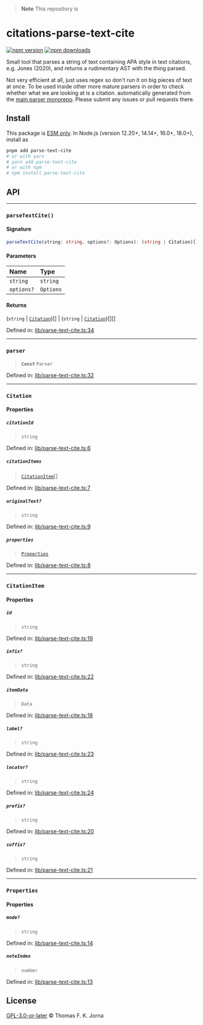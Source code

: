 > **Note**
> This repository is

# citations-parse-text-cite

[![npm version](https://badge.fury.io/js/parse-text-cite.svg)](https://badge.fury.io/js/parse-text-cite) [![npm downloads](https://img.shields.io/npm/dm/parse-text-cite.svg)](https://www.npmjs.com/package/parse-text-cite)

Small tool that parses a string of text containing APA style in text citations, e.g. Jones (2020), and returns a rudimentary AST with the thing parsed.

Not very efficient at all, just uses regex so don't run it on big pieces of text at once. To be used inside other more mature parsers in order to check whether what we are looking at is a citation.
automatically generated from the [main parser monorepo](https://github.com/TrialAndErrorOrg/parsers). Please submit any issues or pull requests there.

## Install

This package is [ESM only](https://gist.github.com/sindresorhus/a39789f98801d908bbc7ff3ecc99d99c). In Node.js (version 12.20+, 14.14+, 16.0+, 18.0+), install as

```bash
pnpm add parse-text-cite
# or with yarn
# yarn add parse-text-cite
# or with npm
# npm install parse-text-cite
```

## API

***

### `parseTextCite()`

#### Signature

```ts
parseTextCite(string: string, options?: Options): (string | Citation)[] | (string | Citation)[][];
```

#### Parameters

| Name | Type |
| :------ | :------ |
| `string` | `string` |
| `options?` | `Options` |

#### Returns

(`string` | [`Citation`](modules.md#citation))[] | (`string` | [`Citation`](modules.md#citation))[][]

Defined in:  [lib/parse-text-cite.ts:34](https://github.com/TrialAndErrorOrg/parsers/blob/main/libs/citations/parse-text-cite/src/lib/parse-text-cite.ts#L34)

***

### `parser`

> **`Const`** `Parser`

Defined in:  [lib/parse-text-cite.ts:32](https://github.com/TrialAndErrorOrg/parsers/blob/main/libs/citations/parse-text-cite/src/lib/parse-text-cite.ts#L32)

***

### `Citation`

#### Properties

##### `citationId`

> `string`

Defined in:  [lib/parse-text-cite.ts:6](https://github.com/TrialAndErrorOrg/parsers/blob/main/libs/citations/parse-text-cite/src/lib/parse-text-cite.ts#L6)

##### `citationItems`

> [`CitationItem`](modules.md#citationitem)[]

Defined in:  [lib/parse-text-cite.ts:7](https://github.com/TrialAndErrorOrg/parsers/blob/main/libs/citations/parse-text-cite/src/lib/parse-text-cite.ts#L7)

##### `originalText?`

> `string`

Defined in:  [lib/parse-text-cite.ts:9](https://github.com/TrialAndErrorOrg/parsers/blob/main/libs/citations/parse-text-cite/src/lib/parse-text-cite.ts#L9)

##### `properties`

> [`Properties`](modules.md#properties)

Defined in:  [lib/parse-text-cite.ts:8](https://github.com/TrialAndErrorOrg/parsers/blob/main/libs/citations/parse-text-cite/src/lib/parse-text-cite.ts#L8)

***

### `CitationItem`

#### Properties

##### `id`

> `string`

Defined in:  [lib/parse-text-cite.ts:19](https://github.com/TrialAndErrorOrg/parsers/blob/main/libs/citations/parse-text-cite/src/lib/parse-text-cite.ts#L19)

##### `infix?`

> `string`

Defined in:  [lib/parse-text-cite.ts:22](https://github.com/TrialAndErrorOrg/parsers/blob/main/libs/citations/parse-text-cite/src/lib/parse-text-cite.ts#L22)

##### `itemData`

> `Data`

Defined in:  [lib/parse-text-cite.ts:18](https://github.com/TrialAndErrorOrg/parsers/blob/main/libs/citations/parse-text-cite/src/lib/parse-text-cite.ts#L18)

##### `label?`

> `string`

Defined in:  [lib/parse-text-cite.ts:23](https://github.com/TrialAndErrorOrg/parsers/blob/main/libs/citations/parse-text-cite/src/lib/parse-text-cite.ts#L23)

##### `locator?`

> `string`

Defined in:  [lib/parse-text-cite.ts:24](https://github.com/TrialAndErrorOrg/parsers/blob/main/libs/citations/parse-text-cite/src/lib/parse-text-cite.ts#L24)

##### `prefix?`

> `string`

Defined in:  [lib/parse-text-cite.ts:20](https://github.com/TrialAndErrorOrg/parsers/blob/main/libs/citations/parse-text-cite/src/lib/parse-text-cite.ts#L20)

##### `suffix?`

> `string`

Defined in:  [lib/parse-text-cite.ts:21](https://github.com/TrialAndErrorOrg/parsers/blob/main/libs/citations/parse-text-cite/src/lib/parse-text-cite.ts#L21)

***

### `Properties`

#### Properties

##### `mode?`

> `string`

Defined in:  [lib/parse-text-cite.ts:14](https://github.com/TrialAndErrorOrg/parsers/blob/main/libs/citations/parse-text-cite/src/lib/parse-text-cite.ts#L14)

##### `noteIndex`

> `number`

Defined in:  [lib/parse-text-cite.ts:13](https://github.com/TrialAndErrorOrg/parsers/blob/main/libs/citations/parse-text-cite/src/lib/parse-text-cite.ts#L13)

## License

[GPL-3.0-or-later](LICENSE) © Thomas F. K. Jorna
